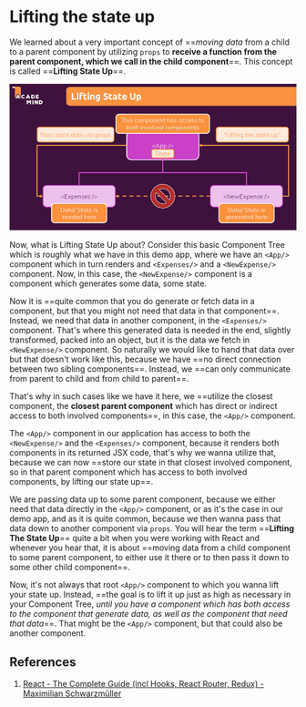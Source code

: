 # Lifting the state up

We learned about a very important concept of ==_moving data_ from a child to a parent component by utilizing `props` to **receive a function from the parent component, which we call in the child component**==. This concept is called ==**Lifting State Up**==.

![060_lifting_the_state_up](..\img\060_lifting_the_state_up.jpg)

Now, what is Lifting State Up about? Consider this basic Component Tree which is roughly what we have in this demo app, where we have an `<App/>` component which in turn renders and `<Expenses/>` and a `<NewExpense/>` component. Now, in this case, the `<NewExpense/>` component is a component which generates some data, some state.

Now it is ==quite common that you do generate or fetch data in a component, but that you might not need that data in that component==. Instead, we need that data in another component, in the `<Expenses/>` component. That's where this generated data is needed in the end, slightly transformed, packed into an object, but it is the data we fetch in `<NewExpense/>` component. So naturally we would like to hand that data over but that doesn't work like this, because we have ==no direct connection between two sibling components==. Instead, we ==can only communicate from parent to child and from child to parent==.

That's why in such cases like we have it here, we ==utilize the closest component, the **closest parent component** which has direct or indirect access to both involved components==, in this case, the `<App/>` component.

The `<App/>` component in our application has access to both the `<NewExpense/>` and the `<Expenses/>` component, because it renders both components in its returned JSX code, that's why we wanna utilize that, because we can now ==store our state in that closest involved component, so in that parent component which has access to both involved components, by lifting our state up==.

We are passing data up to some parent component, because we either need that data directly in the `<App/>` component, or as it's the case in our demo app, and as it is quite common, because we then wanna pass that data down to another component via `props`. You will hear the term ==**Lifting The State Up**== quite a bit when you were working with React and whenever you hear that, it is about ==moving data from a child component to some parent component, to either use it there or to then pass it down to some other child component==.

Now, it's not always that root `<App/>` component to which you wanna lift your state up. Instead, ==the goal is to lift it up just as high as necessary in your Component Tree, _until you have a component which has both access to the component that generate data, as well as the component that need that data_==. That might be the `<App/>` component, but that could also be another component.

## References

1. [React - The Complete Guide (incl Hooks, React Router, Redux) - Maximilian Schwarzmüller](https://www.udemy.com/course/react-the-complete-guide-incl-redux/)